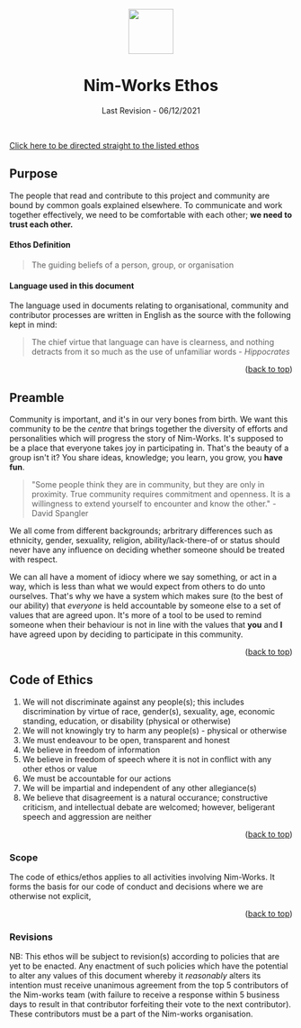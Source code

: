 <div id="top"></div>

<br />

<div align="center">
    <a href="https://github.com/nim-works">
        <img src="https://raw.githubusercontent.com/nim-lang/assets/master/Art/logo-crown.png" height="80px"/>
    </a>
    <h1 align="center">Nim-Works Ethos</h3>
    <p align="center">
    Last Revision - 06/12/2021
    </p>
</div>

<br />

[Click here to be directed straight to the listed ethos](#ethos)

## Purpose

The people that read and contribute to this project and community are bound by common goals explained elsewhere. To communicate and work together effectively, we need to be comfortable with each other; **we need to trust each other.**

#### Ethos Definition

> The guiding beliefs of a person, group, or organisation

#### Language used in this document

The language used in documents relating to organisational, community and contributor processes are written in English as the source with the following kept in mind:

> The chief virtue that language can have is clearness, and nothing detracts from it so much as the use of unfamiliar words - *Hippocrates*

<p align="right">(<a href="#top">back to top</a>)</p>

## Preamble

Community is important, and it's in our very bones from birth. We want this community to be the *centre* that brings together the diversity of efforts and personalities which will progress the story of Nim-Works. It's supposed to be a place that everyone takes joy in participating in. That's the beauty of a group isn't it? You share ideas, knowledge; you learn, you grow, you **have fun**.

> "Some people think they are in community, but they are only in proximity. True community requires commitment and openness. It is a willingness to extend yourself to encounter and know the other." - David Spangler

We all come from different backgrounds; arbritrary differences such as ethnicity, gender, sexuality, religion, ability/lack-there-of or status should never have any influence on deciding whether someone should be treated with respect.

We can all have a moment of idiocy where we say something, or act in a way, which is less than what we would expect from others to do unto ourselves. That's why we have a system which makes sure (to the best of our ability) that *everyone* is held accountable by someone else to a set of values that are agreed upon. It's more of a tool to be used to remind someone when their behaviour is not in line with the values that **you** and **I** have agreed upon by deciding to participate in this community.

<p align="right">(<a href="#top">back to top</a>)</p>

## Code of Ethics

1. We will not discriminate against any people(s); this includes discrimination by virtue of race, gender(s), sexuality, age, economic standing, education, or disability (physical or otherwise)
2. We will not knowingly try to harm any people(s) - physical or otherwise
3. We must endeavour to be open, transparent and honest
4. We believe in freedom of information
5. We believe in freedom of speech where it is not in conflict with any other ethos or value
6. We must be accountable for our actions
7. We will be impartial and independent of any other allegiance(s)
8. We believe that disagreement is a natural occurance; constructive criticism, and intellectual debate are welcomed; however, beligerant speech and aggression are neither

<!-- 
### Action

Please see the document relating to actions that can be taken against breaches in the CODE_OF_CONDUCT.md

If you have any concerns, they can be raised privately with a moderator. If you are concerned that unjust action has been taken against you by a moderator or a member of a team, then you can contact the delegated mediator [NAME] who is authorised to handle these disagreements.

Confidentiality can be provided when requested, where reasonable, and within the means available.

We measure our success by the amount of times we reach this stage (the less the better), but we are always trying to do better; do not be afraid to reach out.
 -->

<p align="right">(<a href="#top">back to top</a>)</p>

### Scope

The code of ethics/ethos applies to all activities involving Nim-Works. It forms the basis for our code of conduct and decisions where we are otherwise not explicit,

<p align="right">(<a href="#top">back to top</a>)</p>

### Revisions

NB: This ethos will be subject to revision(s) according to policies that are yet to be enacted.
Any enactment of such policies which have the potential to alter any values of this document whereby it *reasonably* alters its intention must receive unanimous agreement from the top 5 contributors of the Nim-works team (with failure to receive a response within 5 business days to result in that contributor forfeiting their vote to the next contributor). These contributors must be a part of the Nim-works organisation.